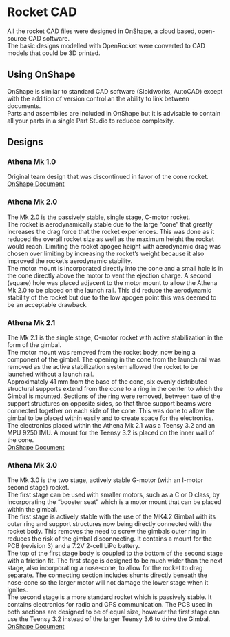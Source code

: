 # Rocket CAD
All the rocket CAD files were designed in OnShape, a cloud based, open-source CAD software.    
The basic designs modelled with OpenRocket were converted to CAD models that could be 3D printed.
## Using OnShape
OnShape is similar to standard CAD software (Sloidworks, AutoCAD) except with the addition of version control an the ability to link between documents.   
Parts and assemblies are included in OnShape but it is advisable to contain all your parts in a single Part Studio to reduece complexity.
## Designs
### Athena Mk 1.0
Original team design that was discontinued in favor of the cone rocket.   
[OnShape Document](https://cad.onshape.com/documents/2019db2de40d4090ff84086a/w/bdaca4e6df1e9552dd54dee6/e/34c61646b283667b1d52ec77)
### Athena Mk 2.0
The Mk 2.0 is the passively stable, single stage, C-motor rocket.  
The rocket is aerodynamically stable due to the large “cone” that greatly increases the drag force that the rocket experiences. This was done as it reduced the overall rocket size as well as the maximum height the rocket would reach. Limiting the rocket apogee height with aerodynamic drag was chosen over limiting by increasing the rocket’s weight because it also improved the rocket’s aerodynamic stability.  
The motor mount is incorporated directly into the cone and a small hole is in the cone directly above the motor to vent the ejection charge. A second (square) hole was placed adjacent to the motor mount to allow the Athena Mk 2.0 to be placed on the launch rail. This did reduce the aerodynamic stability of the rocket but due to the low apogee point this was deemed to be an acceptable drawback.
### Athena Mk 2.1
The Mk 2.1 is the single stage, C-motor rocket with active stabilization in the form of the gimbal.   
The motor mount was removed from the rocket body, now being a component of the gimbal. The opening in the cone from the launch rail was removed as the active stabilization system allowed the rocket to be launched without a launch rail.   
Approximately 41 mm from the base of the cone, six evenly distributed structural supports extend from the cone to a ring in the center to which the Gimbal is mounted. Sections of the ring were removed, between two of the support structures on opposite sides, so that three support beams were connected together on each side of the cone. This was done to allow the gimbal to be placed within easily and to create space for the electronics.   
The electronics placed within the Athena Mk 2.1 was a Teensy 3.2 and an MPU 9250 IMU. A mount for the Teensy 3.2 is placed on the inner wall of the cone.  
[OnShape Document](https://cad.onshape.com/documents/0f010e1928b5ff53af9e6f65/w/b7a54311fe5ab080fbc05722/e/73f9c92d5f48f3ef2f847937)

### Athena Mk 3.0
The Mk 3.0 is the two stage, actively stable G-motor (with an I-motor second stage) rocket.   
The first stage can be used with smaller motors, such as a C or D class, by incorporating the “booster seat” which is a motor mount that can be placed within the gimbal.   
The first stage is actively stable with the use of the MK4.2 Gimbal with its outer ring and support structures now being directly connected with the rocket body. This removes the need to screw the gimbals outer ring in reduces the risk of the gimbal disconnecting. It contains a mount for the PCB (revision 3) and a 7.2V 2-cell LiPo battery.    
The top of the first stage body is coupled to the bottom of the second stage with a friction fit. The first stage is designed to be much wider than the next stage, also incorporating a nose-cone, to allow for the rocket to drag separate. The connecting section includes shunts directly beneath the nose-cone so the larger motor will not damage the lower stage when it ignites.   
The second stage is a more standard rocket which is passively stable. It contains electronics for radio and GPS communication. The PCB used in both sections are designed to be of equal size, however the first stage can use the Teensy 3.2 instead of the larger Teensy 3.6 to drive the Gimbal.   
[OnShape Document](https://cad.onshape.com/documents/9c18878e6faebb54262b731f/w/ca7579d91de786a386be370d/e/f7db08edaa3e677c4bf4a746)
